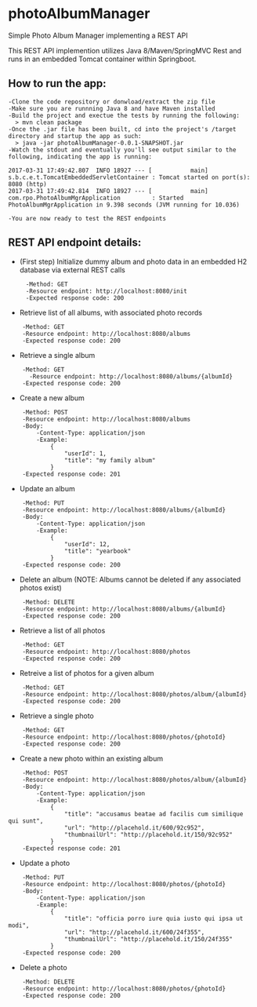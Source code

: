# photoAlbumManager
Simple Photo Album Manager implementing a REST API

This REST API implemention utilizes Java 8/Maven/SpringMVC Rest and runs in an embedded Tomcat container within Springboot.  

## How to run the app:
```
-Clone the code repository or donwload/extract the zip file 
-Make sure you are runnning Java 8 and have Maven installed
-Build the project and exectue the tests by running the following:
  > mvn clean package
-Once the .jar file has been built, cd into the project's /target directory and startup the app as such:
  > java -jar photoAlbumManager-0.0.1-SNAPSHOT.jar
-Watch the stdout and eventually you'll see output similar to the following, indicating the app is running: 

2017-03-31 17:49:42.807  INFO 18927 --- [           main] s.b.c.e.t.TomcatEmbeddedServletContainer : Tomcat started on port(s): 8080 (http)
2017-03-31 17:49:42.814  INFO 18927 --- [           main] com.rpo.PhotoAlbumMgrApplication         : Started PhotoAlbumMgrApplication in 9.398 seconds (JVM running for 10.036)

-You are now ready to test the REST endpoints
```

## REST API endpoint details:

- (First step) Initialize dummy album and photo data in an embedded H2 database via external REST calls 
```
     -Method: GET
     -Resource endpoint: http://localhost:8080/init
     -Expected response code: 200
```

- Retrieve list of all albums, with associated photo records
```
    -Method: GET
    -Resource endpoint: http://localhost:8080/albums
    -Expected response code: 200
```

- Retrieve a single album
```
    -Method: GET
	  -Resource endpoint: http://localhost:8080/albums/{albumId}
    -Expected response code: 200
```

- Create a new album
```
    -Method: POST
    -Resource endpoint: http://localhost:8080/albums
    -Body: 
        -Content-Type: application/json
        -Example:
            {
                "userId": 1,
                "title": "my family album"
            }
    -Expected response code: 201
```

- Update an album
```
    -Method: PUT
    -Resource endpoint: http://localhost:8080/albums/{albumId}
    -Body: 
        -Content-Type: application/json
        -Example:
            {
                "userId": 12,
                "title": "yearbook"
            }
    -Expected response code: 200
```

- Delete an album (NOTE: Albums cannot be deleted if any associated photos exist)
```
    -Method: DELETE
    -Resource endpoint: http://localhost:8080/albums/{albumId}
    -Expected response code: 200
```

- Retrieve a list of all photos
```
    -Method: GET
    -Resource endpoint: http://localhost:8080/photos
    -Expected response code: 200
```

- Retreive a list of photos for a given album
```
    -Method: GET
    -Resource endpoint: http://localhost:8080/photos/album/{albumId}
    -Expected response code: 200
```
- Retrieve a single photo
```
    -Method: GET
    -Resource endpoint: http://localhost:8080/photos/{photoId}
    -Expected response code: 200
```

- Create a new photo within an existing album
```
    -Method: POST
    -Resource endpoint: http://localhost:8080/photos/album/{albumId}
    -Body: 
        -Content-Type: application/json
        -Example:
            {
                "title": "accusamus beatae ad facilis cum similique qui sunt",
                "url": "http://placehold.it/600/92c952",
                "thumbnailUrl": "http://placehold.it/150/92c952"
            }
    -Expected response code: 201
```

- Update a photo
```
    -Method: PUT
    -Resource endpoint: http://localhost:8080/photos/{photoId}
    -Body: 
        -Content-Type: application/json
        -Example:
            {
                "title": "officia porro iure quia iusto qui ipsa ut modi",
                "url": "http://placehold.it/600/24f355",
                "thumbnailUrl": "http://placehold.it/150/24f355"
            }
    -Expected response code: 200
```

- Delete a photo
```
    -Method: DELETE
    -Resource endpoint: http://localhost:8080/photos/{photoId}
    -Expected response code: 200
```

